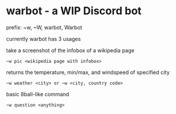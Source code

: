 # warbot - a WIP Discord bot
prefix: ~w, ~W, warbot, Warbot

currently warbot has 3 usages 

take a screenshot of the infobox of a wikipedia page

    ~w pic <wikipedia page with infobox> 
  
  returns the temperature, min/max, and windspeed of specified city

    ~w weather <city> or ~w <city, country code>
  
basic 8ball-like command

    ~w question <anything>
    
